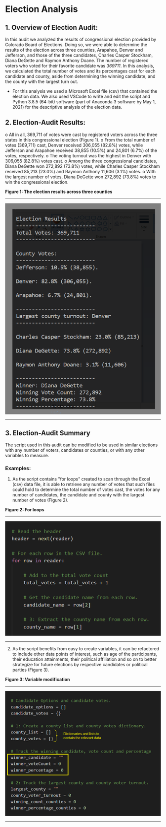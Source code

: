 # Election Analysis

## 1.	Overview of Election Audit:

 In this audit we analyzed the results of congressional election provided by Colorado Board of Elections. Doing so, we were able to determine the results of the election across three counties, Arapahoe, Denver and Jefferson, and those of the three candidates, Charles Casper Stockham, Diana DeGette and Raymon Anthony Doane. The number of registered voters who voted for their favorite candidate was *369711*. In this analysis, we calculated the total number of votes and its percentages cast for each candidate and county, aside from determining the winning candidate, and the county with the largest turn out. 
 
* For this analysis we used a Microsoft Excel file (csv) that contained the election data. We also used VSCode to write and edit the script and Python 3.8.5 (64-bit) software (part of Anaconda 3 software by May 1, 2021) for the descriptive analysis of the election data.

  
## 2.	Election-Audit Results:

o	All in all, 369,711 of votes were cast by registered voters across the three states in this congressional election (Figure 1).
o	From the total number of votes (369,711) cast, Denver received 306,055 (82.8%) votes, while Jefferson and Arapahoe received 38,855 (10.5%) and 24,801 (6.7%) of the votes, respectively.
o	The voting turnout was the highest in Denver with 306,055 (82.8%) votes cast.
o	Among the three congressional candidates, Diana DeGette won 272,892 (73.8%) votes, while Charles Casper Stockham received 85,213 (23.0%) and Raymon Anthony 11,606 (3.1%) votes.
o	With the largest number of votes, Diana DeGette won 272,892 (73.8%) votes to win the congressional election.

**Figure 1: The election results across three counties**

------------------------------------------------------
![Fig-1-Deliverable-1.png](https://github.com/BHashemi2021/Election_Analysis/blob/main/Resources/Fig-1-Deliverable-1.png)

------------------------------------------------------

## 3. Election-Audit Summary
 The script used in this audit can be modified to be used in similar elections with any number of voters, candidates or counties, or with any other variables to measure.
 
 ### Examples:
 1. As the script contains "for loops" created to scan through the Excel (csv) data file, it is able to retrieve any number of votes that such files could hold to determine the total number of votes cast, the votes for any number of candidates, the candidate and county with the largest number of votes (Figure 2). 

  **Figure 2: For loops**

-------------------------------------------------------
![Fig-2-For-loop.png](https://github.com/BHashemi2021/Election_Analysis/blob/main/Resources/Fig-2-For-loop.png)

-------------------------------------------------------

 2. As the script benefits from easy to create variables, it can be refactored to include other data points of interest, such as age of the participants, their education attainments, their political affiliation and so on to better strategize for future elections by respective candidates or political parties (Figure 3).

  **Figure 3: Variable modification**

-------------------------------------------------------
![Fig-3-variables.png](https://github.com/BHashemi2021/Election_Analysis/blob/main/Resources/Fig-3-variables.png)

-------------------------------------------------------





